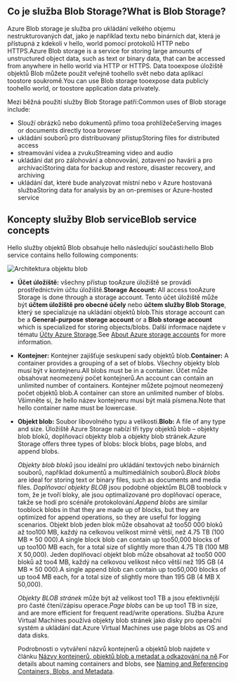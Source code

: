 ## <a name="what-is-blob-storage"></a><span data-ttu-id="8d7c9-101">Co je služba Blob Storage?</span><span class="sxs-lookup"><span data-stu-id="8d7c9-101">What is Blob Storage?</span></span>
<span data-ttu-id="8d7c9-102">Azure Blob storage je služba pro ukládání velkého objemu nestrukturovaných dat, jako je například textu nebo binárních dat, která je přístupná z kdekoli v hello, world pomocí protokolů HTTP nebo HTTPS.</span><span class="sxs-lookup"><span data-stu-id="8d7c9-102">Azure Blob storage is a service for storing large amounts of unstructured object data, such as text or binary data, that can be accessed from anywhere in hello world via HTTP or HTTPS.</span></span> <span data-ttu-id="8d7c9-103">Data tooexpose úložiště objektů Blob můžete použít veřejně toohello svět nebo data aplikací toostore soukromě.</span><span class="sxs-lookup"><span data-stu-id="8d7c9-103">You can use Blob storage tooexpose data publicly toohello world, or toostore application data privately.</span></span>

<span data-ttu-id="8d7c9-104">Mezi běžná použití služby Blob Storage patří:</span><span class="sxs-lookup"><span data-stu-id="8d7c9-104">Common uses of Blob storage include:</span></span>

* <span data-ttu-id="8d7c9-105">Slouží obrázků nebo dokumentů přímo tooa prohlížeče</span><span class="sxs-lookup"><span data-stu-id="8d7c9-105">Serving images or documents directly tooa browser</span></span>
* <span data-ttu-id="8d7c9-106">ukládání souborů pro distribuovaný přístup</span><span class="sxs-lookup"><span data-stu-id="8d7c9-106">Storing files for distributed access</span></span>
* <span data-ttu-id="8d7c9-107">streamování videa a zvuku</span><span class="sxs-lookup"><span data-stu-id="8d7c9-107">Streaming video and audio</span></span>
* <span data-ttu-id="8d7c9-108">ukládání dat pro zálohování a obnovování, zotavení po havárii a pro archivaci</span><span class="sxs-lookup"><span data-stu-id="8d7c9-108">Storing data for backup and restore, disaster recovery, and archiving</span></span>
* <span data-ttu-id="8d7c9-109">ukládání dat, které bude analyzovat místní nebo v Azure hostovaná služba</span><span class="sxs-lookup"><span data-stu-id="8d7c9-109">Storing data for analysis by an on-premises or Azure-hosted service</span></span>

## <a name="blob-service-concepts"></a><span data-ttu-id="8d7c9-110">Koncepty služby Blob service</span><span class="sxs-lookup"><span data-stu-id="8d7c9-110">Blob service concepts</span></span>
<span data-ttu-id="8d7c9-111">Hello služby objektů Blob obsahuje hello následující součásti:</span><span class="sxs-lookup"><span data-stu-id="8d7c9-111">hello Blob service contains hello following components:</span></span>

![Architektura objektu blob](./media/storage-blob-concepts-include/blob1.png)

* <span data-ttu-id="8d7c9-113">**Účet úložiště:** všechny přístup tooAzure úložiště se provádí prostřednictvím účtu úložiště.</span><span class="sxs-lookup"><span data-stu-id="8d7c9-113">**Storage Account:** All access tooAzure Storage is done through a storage account.</span></span> <span data-ttu-id="8d7c9-114">Tento účet úložiště může být **účtem úložiště pro obecné účely** nebo **účtem služby Blob Storage**, který se specializuje na ukládání objektů blob.</span><span class="sxs-lookup"><span data-stu-id="8d7c9-114">This storage account can be a **General-purpose storage account** or a **Blob storage account** which is specialized for storing objects/blobs.</span></span> <span data-ttu-id="8d7c9-115">Další informace najdete v tématu [Účty Azure Storage](../articles/storage/common/storage-create-storage-account.md).</span><span class="sxs-lookup"><span data-stu-id="8d7c9-115">See [About Azure storage accounts](../articles/storage/common/storage-create-storage-account.md) for more information.</span></span>
* <span data-ttu-id="8d7c9-116">**Kontejner:** Kontejner zajišťuje seskupení sady objektů blob.</span><span class="sxs-lookup"><span data-stu-id="8d7c9-116">**Container:** A container provides a grouping of a set of blobs.</span></span> <span data-ttu-id="8d7c9-117">Všechny objekty blob musí být v kontejneru.</span><span class="sxs-lookup"><span data-stu-id="8d7c9-117">All blobs must be in a container.</span></span> <span data-ttu-id="8d7c9-118">Účet může obsahovat neomezený počet kontejnerů.</span><span class="sxs-lookup"><span data-stu-id="8d7c9-118">An account can contain an unlimited number of containers.</span></span> <span data-ttu-id="8d7c9-119">Kontejner můžete pojmout neomezený počet objektů blob.</span><span class="sxs-lookup"><span data-stu-id="8d7c9-119">A container can store an unlimited number of blobs.</span></span> <span data-ttu-id="8d7c9-120">Všimněte si, že hello název kontejneru musí být malá písmena.</span><span class="sxs-lookup"><span data-stu-id="8d7c9-120">Note that hello container name must be lowercase.</span></span>
* <span data-ttu-id="8d7c9-121">**Objekt blob:** Soubor libovolného typu a velikosti.</span><span class="sxs-lookup"><span data-stu-id="8d7c9-121">**Blob:** A file of any type and size.</span></span> <span data-ttu-id="8d7c9-122">Úložiště Azure Storage nabízí tři typy objektů blob – objekty blob bloků, doplňovací objekty blob a objekty blob stránek.</span><span class="sxs-lookup"><span data-stu-id="8d7c9-122">Azure Storage offers three types of blobs: block blobs, page blobs, and append blobs.</span></span>
  
    <span data-ttu-id="8d7c9-123">*Objekty blob bloků* jsou ideální pro ukládání textových nebo binárních souborů, například dokumentů a multimediálních souborů.</span><span class="sxs-lookup"><span data-stu-id="8d7c9-123">*Block blobs* are ideal for storing text or binary files, such as documents and media files.</span></span> <span data-ttu-id="8d7c9-124">*Doplňovací objekty BLOB* jsou podobné objektům BLOB tooblock v tom, že je tvoří bloky, ale jsou optimalizované pro doplňovací operace, takže se hodí pro scénáře protokolování.</span><span class="sxs-lookup"><span data-stu-id="8d7c9-124">*Append blobs* are similar tooblock blobs in that they are made up of blocks, but they are optimized for append operations, so they are useful for logging scenarios.</span></span> <span data-ttu-id="8d7c9-125">Objekt blob jeden blok může obsahovat až too50 000 bloků až too100 MB, každý na celkovou velikost mírně větší, než 4.75 TB (100 MB × 50 000).</span><span class="sxs-lookup"><span data-stu-id="8d7c9-125">A single block blob can contain up too50,000 blocks of up too100 MB each, for a total size of slightly more than 4.75 TB (100 MB X 50,000).</span></span> <span data-ttu-id="8d7c9-126">Jeden doplňovací objekt blob může obsahovat až too50 000 bloků až too4 MB, každý na celkovou velikost něco větší než 195 GB (4 MB × 50 000).</span><span class="sxs-lookup"><span data-stu-id="8d7c9-126">A single append blob can contain up too50,000 blocks of up too4 MB each, for a total size of slightly more than 195 GB (4 MB X 50,000).</span></span>
  
    <span data-ttu-id="8d7c9-127">*Objekty BLOB stránek* může být až velikost too1 TB a jsou efektivnější pro časté čtení/zápisu operace.</span><span class="sxs-lookup"><span data-stu-id="8d7c9-127">*Page blobs* can be up too1 TB in size, and are more efficient for frequent read/write operations.</span></span> <span data-ttu-id="8d7c9-128">Služba Azure Virtual Machines používá objekty blob stránek jako disky pro operační systém a ukládání dat.</span><span class="sxs-lookup"><span data-stu-id="8d7c9-128">Azure Virtual Machines use page blobs as OS and data disks.</span></span>
  
    <span data-ttu-id="8d7c9-129">Podrobnosti o vytváření názvů kontejnerů a objektů blob najdete v článku [Názvy kontejnerů, objektů blob a metadat a odkazování na ně](/rest/api/storageservices/Naming-and-Referencing-Containers--Blobs--and-Metadata).</span><span class="sxs-lookup"><span data-stu-id="8d7c9-129">For details about naming containers and blobs, see [Naming and Referencing Containers, Blobs, and Metadata](/rest/api/storageservices/Naming-and-Referencing-Containers--Blobs--and-Metadata).</span></span>


